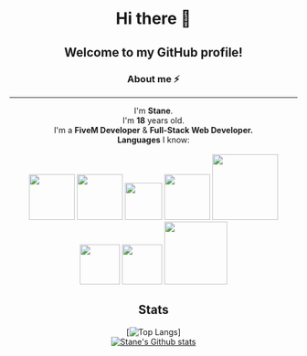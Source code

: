 <div align="center">
  <h1>Hi there 👋</h1>
  <h2>Welcome to my GitHub profile!</h2>
  <div>
    <h3>About me ⚡</h3><hr>
    <p>I'm <b>Stane</b>.<br>I'm <b>18</b> years old.<br>I'm a <b>FiveM Developer</b> & <b>Full-Stack Web Developer.</b><br><b>Languages</b> I know:<br><br>
    <img src="http://pngimg.com/uploads/letter_c/letter_c_PNG22.png" width="80">
    <img src="https://webforpc.com/wp-content/uploads/2018/03/c-plus-plus-program-logo-image.png" width="80">
    <img src="https://iconape.com/wp-content/files/rr/352323/png/c-sharp-c-logo.png" width="65">
    <img src="https://www.shareicon.net/data/512x512/2016/07/10/119473_development_512x512.png" width="80">
    <img src="https://clipartcraft.com/images/html5-logo-psd-3.png" width="115">
    <img src="https://raw.githubusercontent.com/odb/official-bash-logo/master/assets/Logos/Icons/PNG/512x512.png" width="70">
    <img src="https://icons.iconarchive.com/icons/cornmanthe3rd/plex/512/Other-python-icon.png" width="70">
    <img src="https://pngimg.com/uploads/php/php_PNG21.png" width="110">
    </p>
  </div>
  <h2>Stats</h2>
  

  [![Top Langs](https://github-readme-stats.vercel.app/api/top-langs/?username=Stane034&theme=dark&layout=compact&show_icons=true)]    
  [![Stane's Github stats](https://github-readme-stats.vercel.app/api?username=Stane034&theme=dark&show_icons=true)](https://github.com/anuraghazra/github-readme-stats)
</div>
